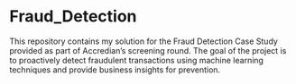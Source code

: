 # Fraud_Detection
This repository contains my solution for the Fraud Detection Case Study provided as part of Accredian’s screening round. The goal of the project is to proactively detect fraudulent transactions using machine learning techniques and provide business insights for prevention.

